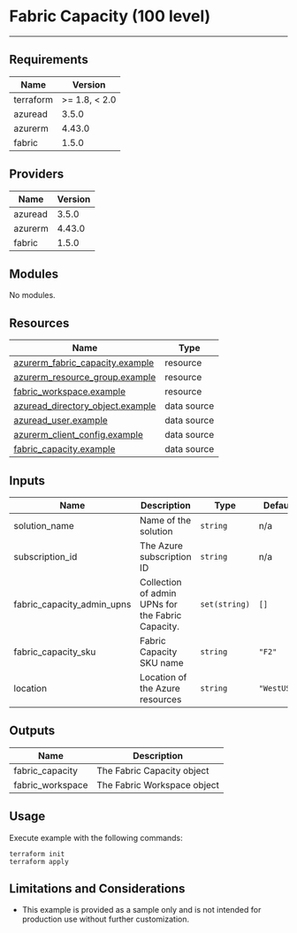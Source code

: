 <!-- BEGIN_TF_DOCS -->
# Fabric Capacity (100 level)

---

## Requirements

| Name      | Version       |
|-----------|---------------|
| terraform | >= 1.8, < 2.0 |
| azuread   | 3.5.0         |
| azurerm   | 4.43.0        |
| fabric    | 1.5.0         |

## Providers

| Name    | Version |
|---------|---------|
| azuread | 3.5.0   |
| azurerm | 4.43.0  |
| fabric  | 1.5.0   |

## Modules

No modules.

## Resources

| Name                                                                                                                                   | Type        |
|----------------------------------------------------------------------------------------------------------------------------------------|-------------|
| [azurerm_fabric_capacity.example](https://registry.terraform.io/providers/hashicorp/azurerm/4.43.0/docs/resources/fabric_capacity)     | resource    |
| [azurerm_resource_group.example](https://registry.terraform.io/providers/hashicorp/azurerm/4.43.0/docs/resources/resource_group)       | resource    |
| [fabric_workspace.example](https://registry.terraform.io/providers/microsoft/fabric/1.5.0/docs/resources/workspace)                    | resource    |
| [azuread_directory_object.example](https://registry.terraform.io/providers/hashicorp/azuread/3.5.0/docs/data-sources/directory_object) | data source |
| [azuread_user.example](https://registry.terraform.io/providers/hashicorp/azuread/3.5.0/docs/data-sources/user)                         | data source |
| [azurerm_client_config.example](https://registry.terraform.io/providers/hashicorp/azurerm/4.43.0/docs/data-sources/client_config)      | data source |
| [fabric_capacity.example](https://registry.terraform.io/providers/microsoft/fabric/1.5.0/docs/data-sources/capacity)                   | data source |

## Inputs

| Name                          | Description                                       | Type          | Default     | Required |
|-------------------------------|---------------------------------------------------|---------------|-------------|:--------:|
| solution\_name                | Name of the solution                              | `string`      | n/a         |   yes    |
| subscription\_id              | The Azure subscription ID                         | `string`      | n/a         |   yes    |
| fabric\_capacity\_admin\_upns | Collection of admin UPNs for the Fabric Capacity. | `set(string)` | `[]`        |    no    |
| fabric\_capacity\_sku         | Fabric Capacity SKU name                          | `string`      | `"F2"`      |    no    |
| location                      | Location of the Azure resources                   | `string`      | `"WestUS3"` |    no    |

## Outputs

| Name              | Description                 |
|-------------------|-----------------------------|
| fabric\_capacity  | The Fabric Capacity object  |
| fabric\_workspace | The Fabric Workspace object |

## Usage

Execute example with the following commands:

```shell
terraform init
terraform apply
```

## Limitations and Considerations

- This example is provided as a sample only and is not intended for production use without further customization.
<!-- END_TF_DOCS -->